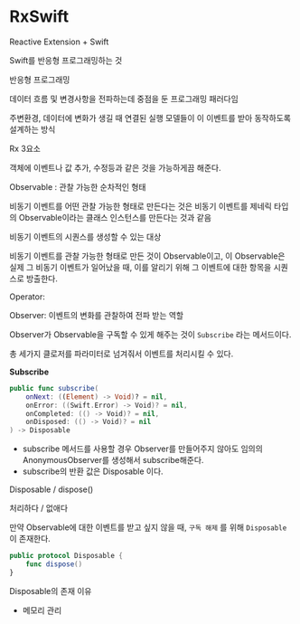
# RxSwift

Reactive Extension + Swift

Swift를 반응형 프로그래밍하는 것

반응형 프로그래밍

데이터 흐름 및 변경사항을 전파하는데 중점을 둔 프로그래밍 패러다임

주변환경, 데이터에 변화가 생길 때 연결된 실행 모델들이 이 이벤트를 받아 동작하도록 설계하는 방식

Rx 3요소

객체에 이벤트나 값 추가, 수정등과 같은 것을 가능하게끔 해준다.

Observable : 관찰 가능한 순차적인 형태

비동기 이벤트를 어떤 관찰 가능한 형태로 만든다는 것은 비동기 이벤트를 제네릭 타입의 Observable이라는 클래스 인스턴스를 만든다는 것과 같음

비동기 이벤트의 시퀀스를 생성할 수 있는 대상

비동기 이벤트를 관찰 가능한 형태로 만든 것이 Observable이고, 이 Observable은 실제 그 비동기 이벤트가 일어났을 때, 이를 알리기 위해 그 이벤트에 대한 항목을 시퀀스로 방출한다.

Operator: 

Observer: 이벤트의 변화를 관찰하여 전파 받는 역할

Observer가 Observable을 구독할 수 있게 해주는 것이 `Subscribe` 라는 메서드이다.

총 세가지 클로저를 파라미터로 넘겨줘서 이벤트를 처리시킬 수 있다.

**Subscribe**

```swift
public func subscribe(
    onNext: ((Element) -> Void)? = nil,
    onError: ((Swift.Error) -> Void)? = nil,
    onCompleted: (() -> Void)? = nil,
    onDisposed: (() -> Void)? = nil
) -> Disposable
```

- subscribe 메서드를 사용할 경우 Observer를 만들어주지 않아도 임의의 AnonymousObserver를 생성해서 subscribe해준다.
- subscribe의 반환 값은 Disposable 이다.

Disposable / dispose()

처리하다 / 없애다

만약 Observable에 대한 이벤트를 받고 싶지 않을 때, `구독 해제` 를 위해 `Disposable` 이 존재한다. 

```swift
public protocol Disposable {
    func dispose()
}
```

Disposable의 존재 이유

- 메모리 관리

